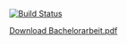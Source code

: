 [![Build Status](https://api.travis-ci.com/deeps96/Bachelorarbeit.svg)](https://travis-ci.com/deeps96/Bachelorarbeit)

[Download Bachelorarbeit.pdf](https://github.com/deeps96/Bachelorarbeit/releases)